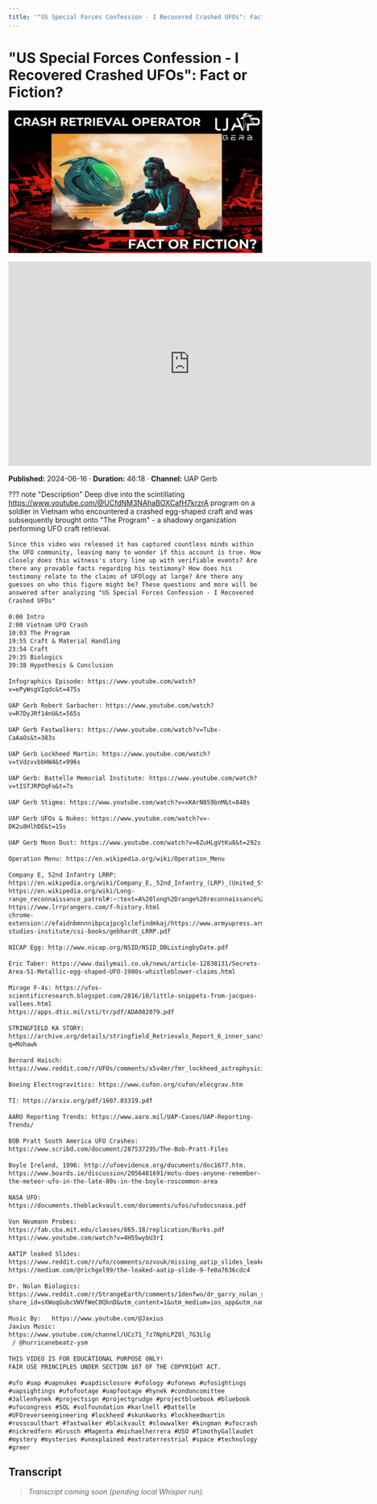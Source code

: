 ```yaml
---
title: '"US Special Forces Confession - I Recovered Crashed UFOs": Fact or Fiction?'
---
```


# "US Special Forces Confession - I Recovered Crashed UFOs": Fact or Fiction?

![thumbnail](../videos/DcvuglS7ps4-us-special-forces-confession---i-recovered-crashed-ufos-fact-or-fiction/thumb.jpg)

<iframe width="720" height="405" src="https://www.youtube.com/embed/DcvuglS7ps4" frameborder="0" allowfullscreen></iframe>

**Published:** 2024-06-16  ·  **Duration:** 46:18  ·  **Channel:** UAP Gerb

??? note "Description"
    Deep dive into the scintillating https://www.youtube.com/@UCfdNM3NAhaBOXCafH7krzrA program on a soldier in Vietnam who encountered a crashed egg-shaped craft and was subsequently brought onto "The Program" - a shadowy organization performing UFO craft retrieval. 
    
    Since this video was released it has captured countless minds within the UFO community, leaving many to wonder if this account is true. How closely does this witness's story line up with verifiable events? Are there any provable facts regarding his testimony? How does his testimony relate to the claims of UFOlogy at large? Are there any guesses on who this figure might be? These questions and more will be answered after analyzing "US Special Forces Confession - I Recovered Crashed UFOs"
    
    0:00 Intro
    2:00 Vietnam UFO Crash
    10:03 The Program
    19:55 Craft & Material Handling
    23:54 Craft
    29:35 Biologics
    39:38 Hypothesis & Conclusion 
    
    Infographics Episode: https://www.youtube.com/watch?v=ePyWsgVIqdc&t=475s
    
    UAP Gerb Robert Sarbacher: https://www.youtube.com/watch?v=R7DyJRf14nU&t=565s
    
    UAP Gerb Fastwalkers: https://www.youtube.com/watch?v=Tubx-CaAaOs&t=383s
    
    UAP Gerb Lockheed Martin: https://www.youtube.com/watch?v=tVdzvvbbHW4&t=996s
    
    UAP Gerb: Battelle Memorial Institute: https://www.youtube.com/watch?v=tISTJRPOqFo&t=7s
    
    UAP Gerb Stigma: https://www.youtube.com/watch?v=xKArN8S9bnM&t=848s
    
    UAP Gerb UFOs & Nukes: https://www.youtube.com/watch?v=-DK2u8HlhDE&t=15s
    
    UAP Gerb Moon Dust: https://www.youtube.com/watch?v=6ZuHLgVtKu8&t=292s
    
    Operation Menu: https://en.wikipedia.org/wiki/Operation_Menu
    
    Company E, 52nd Infantry LRRP: https://en.wikipedia.org/wiki/Company_E,_52nd_Infantry_(LRP)_(United_States)
    https://en.wikipedia.org/wiki/Long-range_reconnaissance_patrol#:~:text=A%20long%2Drange%20reconnaissance%20patrol,deep%20in%20enemy%2Dheld%20territory
    https://www.lrrprangers.com/f-history.html
    chrome-extension://efaidnbmnnnibpcajpcglclefindmkaj/https://www.armyupress.army.mil/Portals/7/combat-studies-institute/csi-books/gebhardt_LRRP.pdf 
    
    NICAP Egg: http://www.nicap.org/NSID/NSID_DBListingbyDate.pdf
    
    Eric Taber: https://www.dailymail.co.uk/news/article-12838131/Secrets-Area-51-Metallic-egg-shaped-UFO-1980s-whistleblower-claims.html
    
    Mirage F-4s: https://ufos-scientificresearch.blogspot.com/2016/10/little-snippets-from-jacques-vallees.html 
    https://apps.dtic.mil/sti/tr/pdf/ADA082079.pdf
    
    STRINGFIELD KA STORY: https://archive.org/details/stringfield_Retrievals_Report_6_inner_sanctum_LQ/stringfield_Retrievals_Report_3_amassing_evidence_LQ/page/81/mode/2up?q=Mohawk 
    
    Bernard Haisch: https://www.reddit.com/r/UFOs/comments/x5v4mr/fmr_lockheed_astrophysicist_and_colleague_of/
    
    Boeing Electrogravitics: https://www.cufon.org/cufon/elecgrav.htm 
    
    TI: https://arxiv.org/pdf/1607.03319.pdf 
    
    AARO Reporting Trends: https://www.aaro.mil/UAP-Cases/UAP-Reporting-Trends/ 
    
    BOB Pratt South America UFO Crashes: https://www.scribd.com/document/287537295/The-Bob-Pratt-Files
    
    Boyle Ireland, 1996: http://ufoevidence.org/documents/doc1677.htm.
    https://www.boards.ie/discussion/2056481691/motu-does-anyone-remember-the-meteor-ufo-in-the-late-80s-in-the-boyle-roscommon-area
    
    NASA UFO: https://documents.theblackvault.com/documents/ufos/ufodocsnasa.pdf 
    
    Von Neumann Probes: https://fab.cba.mit.edu/classes/865.18/replication/Burks.pdf
    https://www.youtube.com/watch?v=4H55wybU3rI 
    
    AATIP leaked Slides: https://www.reddit.com/r/ufo/comments/ozvouk/missing_aatip_slides_leaked_by_christopher_mellon/
    https://medium.com/@richgel99/the-leaked-aatip-slide-9-fe0a7636cdc4
    
    Dr. Nolan Biologics: https://www.reddit.com/r/StrangeEarth/comments/1denfwo/dr_garry_nolan_says_aliens_are_actually/?share_id=sXWoqGubcVWVfWeC0QknD&utm_content=1&utm_medium=ios_app&utm_name=ioscss&utm_source=share&utm_term=1 
    
    Music By:   https://www.youtube.com/@Jaxius
    Jaxius Music: 
    https://www.youtube.com/channel/UCz71_7z7NphLPZ0l_7G3Llg
     / @hurricanebeatz-ysm  
    
    THIS VIDEO IS FOR EDUCATIONAL PURPOSE ONLY! 
    FAIR USE PRINCIPLES UNDER SECTION 107 OF THE COPYRIGHT ACT.
    
    #ufo #uap #uapnukes #uapdisclosure #ufology #ufonews #ufosightings #uapsightings #ufofootage #uapfootage #hynek #condoncomittee #Jallenhynek #projectsign #projectgrudge #projectbluebook #bluebook #ufocongress #SOL #solfoundation #karlnell #Battelle #UFOreverseengineering #lockheed #skunkworks #lockheedmartin #rosscoulthart #fastwalker #blackvault #slowwalker #kingman #ufocrash #nickredfern #Grusch #Magenta #michaelherrera #USO #TimothyGallaudet #mystery #mysteries #unexplained #extraterrestrial #space #technology #greer

## Transcript
> _Transcript coming soon (pending local Whisper run)._
